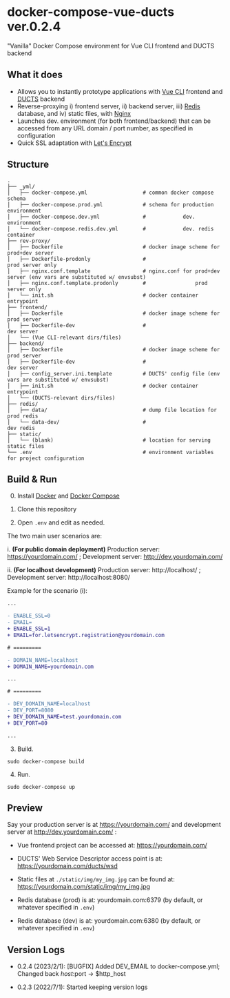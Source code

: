 # docker-compose-vue-ducts ver.0.2.4
"Vanilla" Docker Compose environment for Vue CLI frontend and DUCTS backend

## What it does

- Allows you to instantly prototype applications with [Vue CLI](https://cli.vuejs.org/) frontend and [DUCTS](https://github.com/iflb/ducts) backend
- Reverse-proxying i) frontend server, ii) backend server, iii) [Redis](https://redis.io/) database, and iv) static files, with [Nginx](https://www.nginx.com/)
- Launches dev. environment (for both frontend/backend) that can be accessed from any URL domain / port number, as specified in configuration
- Quick SSL adaptation with [Let's Encrypt](https://letsencrypt.org/)

## Structure

```
.
├── _yml/
│   ├── docker-compose.yml                  # common docker compose schema
│   ├── docker-compose.prod.yml             # schema for production environment
│   ├── docker-compose.dev.yml              #            dev. environment
│   └── docker-compose.redis.dev.yml        #            dev. redis container
├── rev-proxy/
│   ├── Dockerfile                          # docker image scheme for prod+dev server
│   ├── Dockerfile-prodonly                 #                         prod server only
│   ├── nginx.conf.template                 # nginx.conf for prod+dev server (env vars are substituted w/ envsubst)
│   ├── nginx.conf.template.prodonly        #                prod server only
│   └── init.sh                             # docker container entrypoint
├── frontend/
│   ├── Dockerfile                          # docker image scheme for prod server
│   ├── Dockerfile-dev                      #                         dev server
│   └── (Vue CLI-relevant dirs/files)
├── backend/
│   ├── Dockerfile                          # docker image scheme for prod server
│   ├── Dockerfile-dev                      #                         dev server
│   ├── config_server.ini.template          # DUCTS' config file (env vars are substituted w/ envsubst)
│   ├── init.sh                             # docker container entrypoint
│   └── (DUCTS-relevant dirs/files)
├── redis/
│   ├── data/                               # dump file location for prod redis
│   └── data-dev/                           #                        dev redis
├── static/
│   └── (blank)                             # location for serving static files
└── .env                                    # environment variables for project configuration
```

## Build & Run

0. Install [Docker](https://docs.docker.com/get-docker/) and [Docker Compose](https://docs.docker.com/compose/install/)

1. Clone this repository

2. Open `.env` and edit as needed.

The two main user scenarios are:

i. **(For public domain deployment)** Production server: https://yourdomain.com/ ; Development server: http://dev.yourdomain.com/

ii. **(For localhost development)** Production server: http://localhost/ ; Development server: http://localhost:8080/


Example for the scenario (i):

```diff
...

- ENABLE_SSL=0
- EMAIL=
+ ENABLE_SSL=1
+ EMAIL=for.letsencrypt.registration@yourdomain.com

# =========

- DOMAIN_NAME=localhost
+ DOMAIN_NAME=yourdomain.com

...

# =========

- DEV_DOMAIN_NAME=localhost
- DEV_PORT=8080
+ DEV_DOMAIN_NAME=test.yourdomain.com
+ DEV_PORT=80

...
```

3. Build.

```
sudo docker-compose build
```

4. Run.

```
sudo docker-compose up
```

## Preview

Say your production server is at https://yourdomain.com/ and development server at http://dev.yourdomain.com/ :

- Vue frontend project can be accessed at: https://yourdomain.com/

- DUCTS' Web Service Descriptor access point is at: https://yourdomain.com/ducts/wsd

- Static files at `./static/img/my_img.jpg` can be found at: https://yourdomain.com/static/img/my_img.jpg

- Redis database (prod) is at: yourdomain.com:6379 (by default, or whatever specified in `.env`)

- Redis database (dev) is at: yourdomain.com:6380 (by default, or whatever specified in `.env`)

## Version Logs

- 0.2.4 (2023/2/1): [BUGFIX] Added DEV_EMAIL to docker-compose.yml; Changed back $host:$port -> $http_host

- 0.2.3 (2022/7/1): Started keeping version logs
